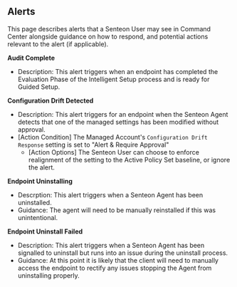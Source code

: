 ## Alerts
This page describes alerts that a Senteon User may see in Command Center alongside guidance on how to respond, and potential actions relevant to the alert (if applicable).

**Audit Complete**
* Description: This alert triggers when an endpoint has completed the Evaluation Phase of the Intelligent Setup process and is ready for Guided Setup.

**Configuration Drift Detected**
* Description: This alert triggers for an endpoint when the Senteon Agent detects that one of the managed settings has been modified without approval.
* [Action Condition] The Managed Account's `Configuration Drift Response` setting is set to "Alert & Require Approval"
  * [Action Options] The Senteon User can choose to enforce realignment of the setting to the Active Policy Set baseline, or ignore the alert.
 
**Endpoint Uninstalling**
* Descrption: This alert triggers when a Senteon Agent has been uninstalled. 
* Guidance: The agent will need to be manually reinstalled if this was unintentional.

**Endpoint Uninstall Failed**
* Description: This alert triggers when a Senteon Agent has been signalled to uninstall but runs into an issue during the uninstall process. 
* Guidance: At this point it is likely that the client will need to manually access the endpoint to rectify any issues stopping the Agent from uninstalling properly.  
